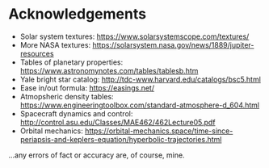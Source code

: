 # Acknowledgements

* Solar system textures: https://www.solarsystemscope.com/textures/
* More NASA textures: https://solarsystem.nasa.gov/news/1889/jupiter-resources
* Tables of planetary properties: https://www.astronomynotes.com/tables/tablesb.htm
* Yale bright star catalog: http://tdc-www.harvard.edu/catalogs/bsc5.html
* Ease in/out formula: https://easings.net/
* Atmopsheric density tables: https://www.engineeringtoolbox.com/standard-atmosphere-d_604.html
* Spacecraft dynamics and control: http://control.asu.edu/Classes/MAE462/462Lecture05.pdf
* Orbital mechanics: https://orbital-mechanics.space/time-since-periapsis-and-keplers-equation/hyperbolic-trajectories.html

...any errors of fact or accuracy are, of course, mine.
